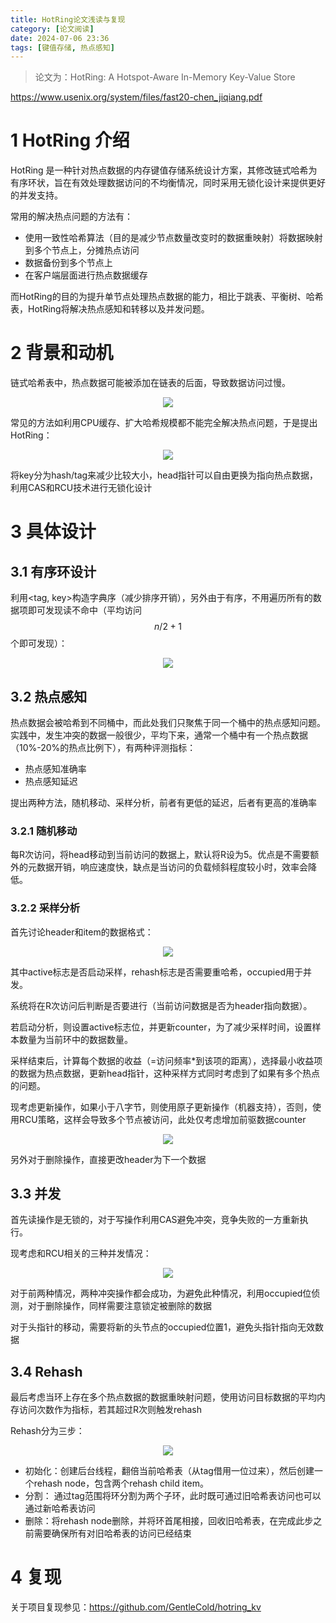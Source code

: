 ```yaml
---
title: HotRing论文浅读与复现
category: [论文阅读]
date: 2024-07-06 23:36
tags: [键值存储, 热点感知]
---
```


> 论文为：HotRing: A Hotspot-Aware In-Memory Key-Value Store

https://www.usenix.org/system/files/fast20-chen_jiqiang.pdf

# 1 HotRing 介绍

HotRing 是一种针对热点数据的内存键值存储系统设计方案，其修改链式哈希为有序环状，旨在有效处理数据访问的不均衡情况，同时采用无锁化设计来提供更好的并发支持。

常用的解决热点问题的方法有：

- 使用一致性哈希算法（目的是减少节点数量改变时的数据重映射）将数据映射到多个节点上，分摊热点访问
- 数据备份到多个节点上
- 在客户端层面进行热点数据缓存

而HotRing的目的为提升单节点处理热点数据的能力，相比于跳表、平衡树、哈希表，HotRing将解决热点感知和转移以及并发问题。

# 2 背景和动机

链式哈希表中，热点数据可能被添加在链表的后面，导致数据访问过慢。

<p align="center">
    <img src="/imgs/image-20240707233236.png"/>
</p>

常见的方法如利用CPU缓存、扩大哈希规模都不能完全解决热点问题，于是提出HotRing：

<p align="center">
    <img src="/imgs/image-20240707234432.png"/>
</p>

将key分为hash/tag来减少比较大小，head指针可以自由更换为指向热点数据，利用CAS和RCU技术进行无锁化设计

# 3 具体设计

## 3.1 有序环设计

利用<tag, key>构造字典序（减少排序开销），另外由于有序，不用遍历所有的数据项即可发现读不命中（平均访问$$n/2+1$$个即可发现）：

<p align="center">
    <img src="/imgs/image-20240708001648.png"/>
</p>

## 3.2 热点感知

热点数据会被哈希到不同桶中，而此处我们只聚焦于同一个桶中的热点感知问题。实践中，发生冲突的数据一般很少，平均下来，通常一个桶中有一个热点数据（10%-20%的热点比例下），有两种评测指标：

- 热点感知准确率
- 热点感知延迟

提出两种方法，随机移动、采样分析，前者有更低的延迟，后者有更高的准确率

### 3.2.1 随机移动

每R次访问，将head移动到当前访问的数据上，默认将R设为5。优点是不需要额外的元数据开销，响应速度快，缺点是当访问的负载倾斜程度较小时，效率会降低。

### 3.2.2 采样分析

首先讨论header和item的数据格式：

<p align="center">
    <img src="/imgs/image-20240708220729.png"/>
</p>

其中active标志是否启动采样，rehash标志是否需要重哈希，occupied用于并发。

系统将在R次访问后判断是否要进行（当前访问数据是否为header指向数据）。

若启动分析，则设置active标志位，并更新counter，为了减少采样时间，设置样本数量为当前环中的数据数量。

采样结束后，计算每个数据的收益（=访问频率\*到该项的距离），选择最小收益项的数据为热点数据，更新head指针，这种采样方式同时考虑到了如果有多个热点的问题。

现考虑更新操作，如果小于八字节，则使用原子更新操作（机器支持），否则，使用RCU策略，这样会导致多个节点被访问，此处仅考虑增加前驱数据counter

<p align="center">
    <img src="/imgs/image-20240708223835.png"/>
</p>

另外对于删除操作，直接更改header为下一个数据

## 3.3 并发

首先读操作是无锁的，对于写操作利用CAS避免冲突，竞争失败的一方重新执行。

现考虑和RCU相关的三种并发情况：

<p align="center">
    <img src="/imgs/image-20240709012339.png"/>
</p>

对于前两种情况，两种冲突操作都会成功，为避免此种情况，利用occupied位侦测，对于删除操作，同样需要注意锁定被删除的数据

对于头指针的移动，需要将新的头节点的occupied位置1，避免头指针指向无效数据

## 3.4 Rehash

最后考虑当环上存在多个热点数据的数据重映射问题，使用访问目标数据的平均内存访问次数作为指标，若其超过R次则触发rehash

Rehash分为三步：

<p align="center">
    <img src="/imgs/image-20240709162650.png"/>
</p>

- 初始化：创建后台线程，翻倍当前哈希表（从tag借用一位过来），然后创建一个rehash node，包含两个rehash child item。
- 分割： 通过tag范围将环分割为两个子环，此时既可通过旧哈希表访问也可以通过新哈希表访问
- 删除：将rehash node删除，并将环首尾相接，回收旧哈希表，在完成此步之前需要确保所有对旧哈希表的访问已经结束

# 4 复现

关于项目复现参见：https://github.com/GentleCold/hotring_kv
